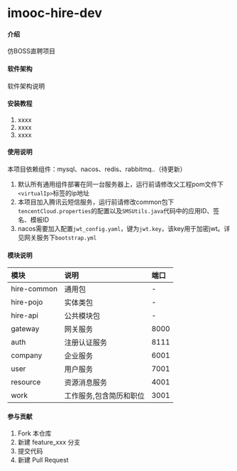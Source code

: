 # imooc-hire-dev

#### 介绍
仿BOSS直聘项目

#### 软件架构
软件架构说明


#### 安装教程

1.  xxxx
2.  xxxx
3.  xxxx

#### 使用说明

本项目依赖组件：mysql、nacos、redis、rabbitmq..（待更新）
1. 默认所有通用组件部署在同一台服务器上，运行前请修改父工程pom文件下`<virtualIp>`标签的ip地址
2. 本项目加入腾讯云短信服务，运行前请修改common包下`tencentCloud.properties`的配置以及`SMSUtils.java`代码中的应用ID、签名、模板ID
3. nacos需要加入配置`jwt_config.yaml`，键为`jwt.key`，该key用于加密jwt。详见网关服务下`bootstrap.yml`

#### 模块说明

| 模块          | 说明           | 端口   |
|:------------|:-------------|:-----|
| hire-common | 通用包          | -    |
| hire-pojo   | 实体类包         | -    |
| hire-api    | 公共模块包        | -    |
| gateway     | 网关服务         | 8000 |
| auth        | 注册认证服务       | 8111 |
| company     | 企业服务         | 6001 |
| user        | 用户服务         | 7001 |
| resource    | 资源消息服务       | 4001 |
| work        | 工作服务,包含简历和职位 | 3001 |

#### 参与贡献

1.  Fork 本仓库
2.  新建 feature_xxx 分支
3.  提交代码
4.  新建 Pull Request
